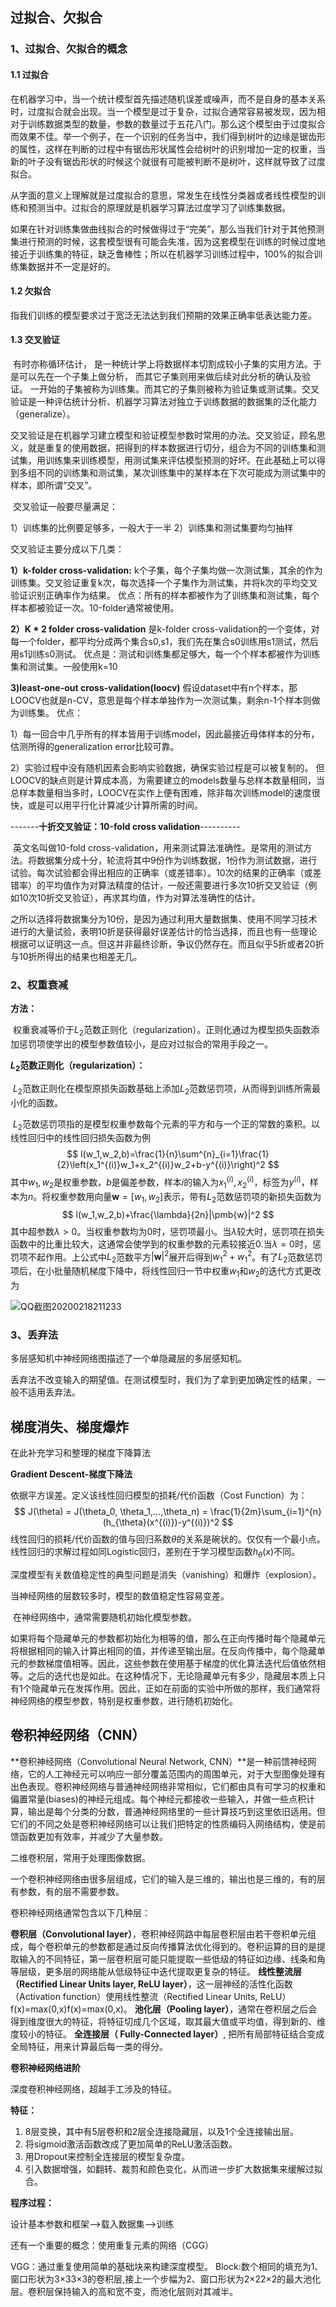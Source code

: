 ## 过拟合、欠拟合

### 1、过拟合、欠拟合的概念

#### 1.1 过拟合

在机器学习中，当一个统计模型首先描述随机误差或噪声，而不是自身的基本关系时，过度拟合就会出现。当一个模型是过于复杂，过拟合通常容易被发现，因为相对于训练数据类型的数量，参数的数量过于五花八门。那么这个模型由于过度拟合而效果不佳。举一个例子，在一个识别的任务当中，我们得到树叶的边缘是锯齿形的属性，这样在判断的过程中有锯齿形状属性会给树叶的识别增加一定的权重，当新的叶子没有锯齿形状的时候这个就很有可能被判断不是树叶，这样就导致了过度拟合。

​        从字面的意义上理解就是过度拟合的意思，常发生在线性分类器或者线性模型的训练和预测当中。过拟合的原理就是机器学习算法过度学习了训练集数据。

​        如果在针对训练集做曲线拟合的时候做得过于“完美”，那么当我们针对于其他预测集进行预测的时候，这套模型很有可能会失准，因为这套模型在训练的时候过度地接近于训练集的特征，缺乏鲁棒性；所以在机器学习训练过程中，100%的拟合训练集数据并不一定是好的。

#### 1.2 欠拟合

指我们训练的模型要求过于宽泛无法达到我们预期的效果正确率低表达能力差。

#### 1.3 交叉验证

​        有时亦称循环估计， 是一种统计学上将数据样本切割成较小子集的实用方法。于是可以先在一个子集上做分析， 而其它子集则用来做后续对此分析的确认及验证。 一开始的子集被称为训练集。而其它的子集则被称为验证集或测试集。交叉验证是一种评估统计分析、机器学习算法对独立于训练数据的数据集的泛化能力（generalize）。

​       交叉验证是在机器学习建立模型和验证模型参数时常用的办法。交叉验证，顾名思义，就是重复的使用数据，把得到的样本数据进行切分，组合为不同的训练集和测试集，用训练集来训练模型，用测试集来评估模型预测的好坏。在此基础上可以得到多组不同的训练集和测试集，某次训练集中的某样本在下次可能成为测试集中的样本，即所谓“交叉”。　

​        交叉验证一般要尽量满足：

1）训练集的比例要足够多，一般大于一半 2）训练集和测试集要均匀抽样

交叉验证主要分成以下几类： 

**1）k-folder cross-validation:** k个子集，每个子集均做一次测试集，其余的作为训练集。交叉验证重复k次，每次选择一个子集作为测试集，并将k次的平均交叉验证识别正确率作为结果。 优点：所有的样本都被作为了训练集和测试集，每个样本都被验证一次。10-folder通常被使用。 

**2）K \* 2 folder cross-validation** 是k-folder cross-validation的一个变体，对每一个folder，都平均分成两个集合s0,s1，我们先在集合s0训练用s1测试，然后用s1训练s0测试。 优点是：测试和训练集都足够大，每一个个样本都被作为训练集和测试集。一般使用k=10 

**3)least-one-out cross-validation(loocv)** 假设dataset中有n个样本，那LOOCV也就是n-CV，意思是每个样本单独作为一次测试集，剩余n-1个样本则做为训练集。 优点：

1）每一回合中几乎所有的样本皆用于训练model，因此最接近母体样本的分布，估测所得的generalization error比较可靠。

2）实验过程中没有随机因素会影响实验数据，确保实验过程是可以被复制的。 但LOOCV的缺点则是计算成本高，为需要建立的models数量与总样本数量相同，当总样本数量相当多时，LOOCV在实作上便有困难，除非每次训练model的速度很快，或是可以用平行化计算减少计算所需的时间。

-------**十折交叉验证：10-fold cross validation**----------

​        英文名叫做10-fold cross-validation，用来测试算法准确性。是常用的测试方法。将数据集分成十分，轮流将其中9份作为训练数据，1份作为测试数据，进行试验。每次试验都会得出相应的正确率（或差错率）。10次的结果的正确率（或差错率）的平均值作为对算法精度的估计，一般还需要进行多次10折交叉验证（例如10次10折交叉验证），再求其均值，作为对算法准确性的估计。

​        之所以选择将数据集分为10份，是因为通过利用大量数据集、使用不同学习技术进行的大量试验，表明10折是获得最好误差估计的恰当选择，而且也有一些理论根据可以证明这一点。但这并非最终诊断，争议仍然存在。而且似乎5折或者20折与10折所得出的结果也相差无几。

### 2、权重衰减

**方法：**

​       权重衰减等价于$L_{2}$范数正则化（regularization）。正则化通过为模型损失函数添加惩罚项使学出的模型参数值较小，是应对过拟合的常用手段之一。

**$L_{2}$范数正则化（regularization）：**

​        $L_{2}$范数正则化在模型原损失函数基础上添加$L_{2}$范数惩罚项，从而得到训练所需最小化的函数。

​        $L_{2}$范数惩罚项指的是模型权重参数每个元素的平方和与一个正的常数的乘积。以线性回归中的线性回归损失函数为例
$$
l(w_1,w_2,b)=\frac{1}{n}\sum^{n}_{i=1}\frac{1}{2}\left(x_1^{(i)}w_1+x_2^{(i)}w_2+b-y^{(i)}\right)^2
$$
其中$w_1,w_2$是权重参数，$b$是偏差参数，样本$i$的输入为$x_1^{(i)},x_2^{(i)}$，标签为$y^{(i)}$，样本为$n$。将权重参数用向量$\pmb{w}=[w_1,w_2]$表示，带有$L_{2}$范数惩罚项的新损失函数为
$$
l(w_1,w_2,b)+\frac{\lambda}{2n}|\pmb{w}|^2
$$
其中超参数$\lambda>0$。当权重参数均为0时，惩罚项最小。当$\lambda$较大时，惩罚项在损失函数中的比重比较大，这通常会使学到的权重参数的元素较接近0.当$\lambda=0$时，惩罚项不起作用。上公式中$L_2$范数平方$|\pmb{w}|^2$展开后得到$w_1^2+w_1^2$。有了$L_2$范数惩罚项后，在小批量随机梯度下降中，将线性回归一节中权重$w_1$和$w_2$的迭代方式更改为

![QQ截图20200218211233](C:\Users\Tinker\Desktop\QQ截图20200218211233.png)

### 3、丢弃法

多层感知机中神经网络图描述了一个单隐藏层的多层感知机。

丢弃法不改变输入的期望值。在测试模型时，我们为了拿到更加确定性的结果，一般不适用丢弃法。



## 梯度消失、梯度爆炸

在此补充学习和整理的梯度下降算法

**Gradient Descent-梯度下降法**

依据平方误差。定义该线性回归模型的损耗/代价函数（Cost Function）为： $$ J(\theta) = J(\theta_0, \theta_1,...,\theta_n) = \frac{1}{2m}\sum_{i=1}^{n}(h_{\theta}(x^{(i)})-y^{(i)})^2 $$ 线性回归的损耗/代价函数的值与回归系数$\theta$的关系是碗状的。仅仅有一个最小点。线性回归的求解过程如同Logistic回归，差别在于学习模型函数$h_{\theta}(x)$不同。

深度模型有关数值稳定性的典型问题是消失（vanishing）和爆炸（explosion）。

当神经网络的层数较多时，模型的数值稳定性容易变差。

​        在神经网络中，通常需要随机初始化模型参数。

​        如果将每个隐藏单元的参数都初始化为相等的值，那么在正向传播时每个隐藏单元将根据相同的输入计算出相同的值，并传递至输出层。在反向传播中，每个隐藏单元的参数梯度值相等。因此，这些参数在使用基于梯度的优化算法迭代后值依然相等。之后的迭代也是如此。在这种情况下，无论隐藏单元有多少，隐藏层本质上只有1个隐藏单元在发挥作用。因此，正如在前面的实验中所做的那样，我们通常将神经网络的模型参数，特别是权重参数，进行随机初始化。



## 卷积神经网络（CNN）

**卷积神经网络（Convolutional Neural Network, CNN）**是一种前馈神经网络，它的人工神经元可以响应一部分覆盖范围内的周围单元，对于大型图像处理有出色表现。卷积神经网络与普通神经网络非常相似，它们都由具有可学习的权重和偏置常量(biases)的神经元组成。每个神经元都接收一些输入，并做一些点积计算，输出是每个分类的分数，普通神经网络里的一些计算技巧到这里依旧适用。但它们的不同之处是卷积神经网络可以让我们把特定的性质编码入网络结构，使是前馈函数更加有效率，并减少了大量参数。

二维卷积层，常用于处理图像数据。

一个卷积神经网络由很多层组成，它们的输入是三维的，输出也是三维的，有的层有参数，有的层不需要参数。

卷积神经网络通常包含以下几种层：

**卷积层（Convolutional layer）**，卷积神经网路中每层卷积层由若干卷积单元组成，每个卷积单元的参数都是通过反向传播算法优化得到的。卷积运算的目的是提取输入的不同特征，第一层卷积层可能只能提取一些低级的特征如边缘、线条和角等层级，更多层的网络能从低级特征中迭代提取更复杂的特征。
**线性整流层（Rectified Linear Units layer, ReLU layer）**，这一层神经的活性化函数（Activation function）使用线性整流（Rectified Linear Units, ReLU）f(x)=max(0,x)f(x)=max(0,x)。
**池化层（Pooling layer）**，通常在卷积层之后会得到维度很大的特征，将特征切成几个区域，取其最大值或平均值，得到新的、维度较小的特征。
**全连接层（ Fully-Connected layer）**, 把所有局部特征结合变成全局特征，用来计算最后每一类的得分。

**卷积神经网络进阶**

深度卷积神经网络，超越手工涉及的特征。

**特征：**

1. 8层变换，其中有5层卷积和2层全连接隐藏层，以及1个全连接输出层。
2. 将sigmoid激活函数改成了更加简单的ReLU激活函数。
3. 用Dropout来控制全连接层的模型复杂度。
4. 引入数据增强，如翻转、裁剪和颜色变化，从而进一步扩大数据集来缓解过拟合。

**程序过程：**

设计基本参数和框架-->载入数据集-->训练

还有一个重要的概念：使用重复元素的网络（CGG）

VGG：通过重复使⽤简单的基础块来构建深度模型。
Block:数个相同的填充为1、窗口形状为3×33×3的卷积层,接上一个步幅为2、窗口形状为2×22×2的最大池化层。卷积层保持输入的高和宽不变，而池化层则对其减半。